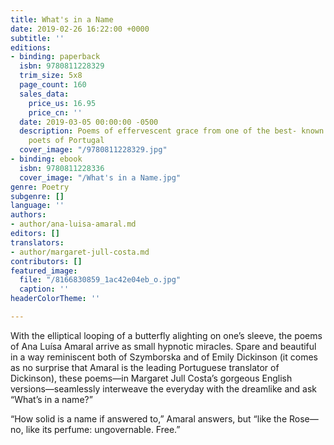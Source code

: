 ```yaml
---
title: What's in a Name
date: 2019-02-26 16:22:00 +0000
subtitle: ''
editions:
- binding: paperback
  isbn: 9780811228329
  trim_size: 5x8
  page_count: 160
  sales_data:
    price_us: 16.95
    price_cn: ''
  date: 2019-03-05 00:00:00 -0500
  description: Poems of effervescent grace from one of the best- known and best-loved
    poets of Portugal
  cover_image: "/9780811228329.jpg"
- binding: ebook
  isbn: 9780811228336
  cover_image: "/What's in a Name.jpg"
genre: Poetry
subgenre: []
language: ''
authors:
- author/ana-luisa-amaral.md
editors: []
translators:
- author/margaret-jull-costa.md
contributors: []
featured_image:
  file: "/8166830859_1ac42e04eb_o.jpg"
  caption: ''
headerColorTheme: ''

---
```

With the elliptical looping of a butterfly alighting on one’s sleeve, the poems of Ana Luísa Amaral arrive as small hypnotic miracles. Spare and beautiful in a way reminiscent both of Szymborska and of Emily Dickinson (it comes as no surprise that Amaral is the leading Portuguese translator of Dickinson), these poems—in Margaret Jull Costa’s gorgeous English versions—seamlessly interweave the everyday with the dreamlike and ask “What’s in a name?”

“How solid is a name if answered to,” Amaral answers, but “like the Rose—no, like its perfume: ungovernable. Free.” 